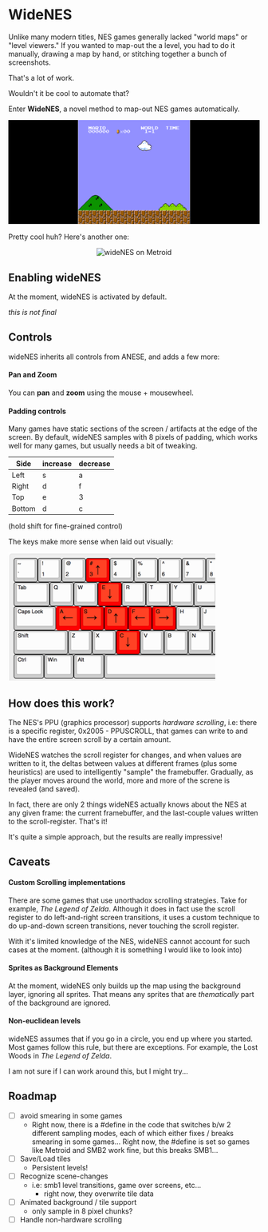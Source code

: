 # WideNES

Unlike many modern titles, NES games generally lacked "world maps" or "level
viewers." If you wanted to map-out the a level, you had to do it manually,
drawing a map by hand, or stitching together a bunch of screenshots.

That's a lot of work.

Wouldn't it be cool to automate that?

Enter **WideNES**, a novel method to map-out NES games automatically.

<p align="center">
  <img src="resources/web/wideNES_smb1.gif" alt="wideNES on SMB1">
</p>

Pretty cool huh? Here's another one:

<p align="center">
  <img src="resources/web/wideNES_metroid.gif" alt="wideNES on Metroid">
</p>

## Enabling wideNES

At the moment, wideNES is activated by default.

_this is not final_

## Controls

wideNES inherits all controls from ANESE, and adds a few more:

#### Pan and Zoom

You can **pan** and **zoom** using the mouse + mousewheel.

#### Padding controls

Many games have static sections of the screen / artifacts at the edge of the
screen. By default, wideNES samples with 8 pixels of padding, which works well
for many games, but usually needs a bit of tweaking.

 Side   | increase | decrease
--------|----------|-------
 Left   | s        | a
 Right  | d        | f
 Top    | e        | 3
 Bottom | d        | c

(hold shift for fine-grained control)

The keys make more sense when laid out visually:

<img height="256px" src="resources/web/wideNES_controls.png" alt="wideNES keyboard controls">

## How does this work?

The NES's PPU (graphics processor) supports _hardware scrolling_, i.e: there is
a specific register, 0x2005 - PPUSCROLL, that games can write to and have the
entire screen scroll by a certain amount.

WideNES watches the scroll register for changes, and when values are written to
it, the deltas between values at different frames (plus some heuristics) are
used to intelligently "sample" the framebuffer. Gradually, as the player moves
around the world, more and more of the screne is revealed (and saved).

In fact, there are only 2 things wideNES actually knows about the NES at
any given frame: the current framebuffer, and the last-couple values written to
the scroll-register. That's it!

It's quite a simple approach, but the results are really impressive!

## Caveats

#### Custom Scrolling implementations

There are some games that use unorthadox scrolling strategies. Take for example,
_The Legend of Zelda_. Although it does in fact use the scroll register to do
left-and-right screen transitions, it uses a custom technique to do up-and-down
screen transitions, never touching the scroll register.

With it's limited knowledge of the NES, wideNES cannot account for such cases
at the moment. (although it is something I would like to look into)

#### Sprites as Background Elements

At the moment, wideNES only builds up the map using the background layer,
ignoring all sprites. That means any sprites that are _thematically_ part of the
background are ignored.

#### Non-euclidean levels

wideNES assumes that if you go in a circle, you end up where you started.
Most games follow this rule, but there are exceptions. For example, the Lost
Woods in _The Legend of Zelda_.

I am not sure if I can work around this, but I might try...

## Roadmap

- [ ] avoid smearing in some games
  - Right now, there is a #define in the code that switches b/w 2 different
  sampling modes, each of which either fixes / breaks smearing in some games...
  Right now, the #define is set so games like Metroid and SMB2 work fine, but
  this breaks SMB1...
- [ ] Save/Load tiles
  - Persistent levels!
- [ ] Recognize scene-changes
  - i.e: smb1 level transitions, game over screens, etc...
    - right now, they overwrite tile data
- [ ] Animated background / tile support
  - only sample in 8 pixel chunks?
- [ ] Handle non-hardware scrolling
